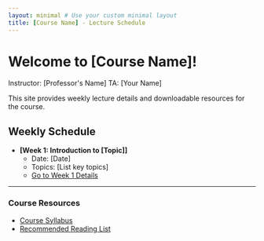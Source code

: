 ```yaml
---
layout: minimal # Use your custom minimal layout
title: [Course Name] - Lecture Schedule
---
```


# Welcome to [Course Name]!

Instructor: [Professor's Name]
TA: [Your Name]

This site provides weekly lecture details and downloadable resources for the course.

## Weekly Schedule

* **[Week 1: Introduction to [Topic]]**
    * Date: [Date]
    * Topics: [List key topics]
    * [Go to Week 1 Details](week1.md)




---

### Course Resources

* [Course Syllabus](resources/syllabus.pdf)
* [Recommended Reading List](resources/reading-list.pdf)
